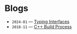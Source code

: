 # Blogs

- `2024-01` — [Typing Interfaces](./interface-typing/README.md)
- `2018-11` — [C++ Build Process](./cpp-build-process/README.md)
